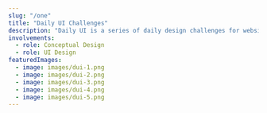 ```yaml
---
slug: "/one"
title: "Daily UI Challenges"
description: "Daily UI is a series of daily design challenges for website and mobile interface. Once signed up, a series of emails prompting various user interface themes will be sent to you daily, for 100 days. So, here are the challenges I have finished for the first 10 days."
involvements:
  - role: Conceptual Design
  - role: UI Design
featuredImages:
  - image: images/dui-1.png
  - image: images/dui-2.png
  - image: images/dui-3.png
  - image: images/dui-4.png
  - image: images/dui-5.png
---
```

